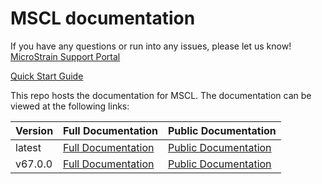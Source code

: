 # MSCL documentation

If you have any questions or run into any issues, please let us know! [MicroStrain Support Portal](https://support.microstrain.com)

[Quick Start Guide](https://lord-microstrain.github.io/MSCL_documentation/Getting_Started)

This repo hosts the documentation for MSCL. The documentation can be viewed at the following links:

| Version | Full Documentation                                                                                | Public Documentation                                                                            |
|---------|---------------------------------------------------------------------------------------------------|-------------------------------------------------------------------------------------------------|
| latest  | [Full Documentation](https://lord-microstrain.github.io/MSCL_documentation/latest/MSCL_API_Docs)  | [Public Documentation](https://lord-microstrain.github.io/MSCL_documentation/latest/MSCL_Docs)  |
| v67.0.0 | [Full Documentation](https://lord-microstrain.github.io/MSCL_documentation/v67.0.0/MSCL_API_Docs) | [Public Documentation](https://lord-microstrain.github.io/MSCL_documentation/v67.0.0/MSCL_Docs) |

